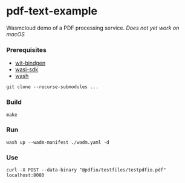# pdf-text-example
Wasmcloud demo of a PDF processing service. *Does not yet work on macOS*

### Prerequisites
* [wit-bindgen](https://github.com/bytecodealliance/wit-bindgen)
* [wasi-sdk](https://github.com/WebAssembly/wasi-sdk)
* [wash](https://github.com/wasmCloud/wasmCloud)

```
git clone --recurse-submodules ...
```
### Build
```
make
```

### Run
```
wash up --wadm-manifest ./wadm.yaml -d
```

### Use
```
curl -X POST --data-binary "@pdfio/testfiles/testpdfio.pdf" localhost:8080
```
